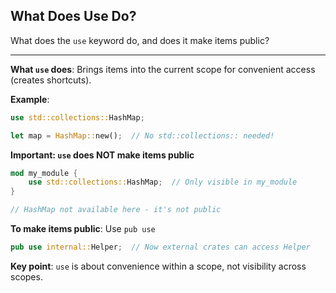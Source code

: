 ## What Does Use Do?

What does the `use` keyword do, and does it make items public?

---

**What `use` does**: Brings items into the current scope for convenient access (creates shortcuts).

**Example**:
```rust
use std::collections::HashMap;

let map = HashMap::new();  // No std::collections:: needed!
```

**Important: `use` does NOT make items public**
```rust
mod my_module {
    use std::collections::HashMap;  // Only visible in my_module
}

// HashMap not available here - it's not public
```

**To make items public**: Use `pub use`
```rust
pub use internal::Helper;  // Now external crates can access Helper
```

**Key point**: `use` is about convenience within a scope, not visibility across scopes.

